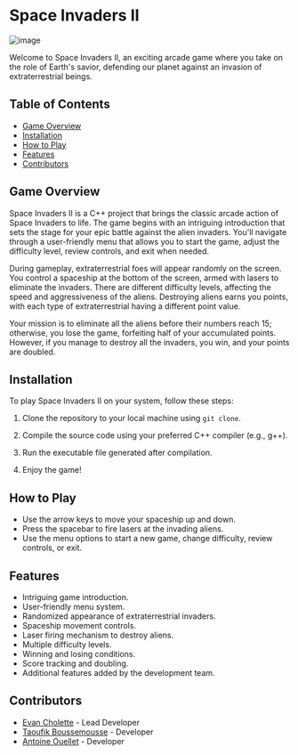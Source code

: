 # Space Invaders II

![image](https://github.com/EchoCodeInk/Console_Game-Space_invader/assets/143127630/64b63253-b7eb-4397-971f-3e20ebe1108d)

Welcome to Space Invaders II, an exciting arcade game where you take on the role of Earth's savior, defending our planet against an invasion of extraterrestrial beings.

## Table of Contents
- [Game Overview](#game-overview)
- [Installation](#installation)
- [How to Play](#how-to-play)
- [Features](#features)
- [Contributors](#contributors)

## Game Overview

Space Invaders II is a C++ project that brings the classic arcade action of Space Invaders to life. The game begins with an intriguing introduction that sets the stage for your epic battle against the alien invaders. You'll navigate through a user-friendly menu that allows you to start the game, adjust the difficulty level, review controls, and exit when needed.

During gameplay, extraterrestrial foes will appear randomly on the screen. You control a spaceship at the bottom of the screen, armed with lasers to eliminate the invaders. There are different difficulty levels, affecting the speed and aggressiveness of the aliens. Destroying aliens earns you points, with each type of extraterrestrial having a different point value.

Your mission is to eliminate all the aliens before their numbers reach 15; otherwise, you lose the game, forfeiting half of your accumulated points. However, if you manage to destroy all the invaders, you win, and your points are doubled.

## Installation

To play Space Invaders II on your system, follow these steps:

1. Clone the repository to your local machine using `git clone`.

2. Compile the source code using your preferred C++ compiler (e.g., g++).

3. Run the executable file generated after compilation.

4. Enjoy the game!

## How to Play

- Use the arrow keys to move your spaceship up and down.
- Press the spacebar to fire lasers at the invading aliens.
- Use the menu options to start a new game, change difficulty, review controls, or exit.

## Features

- Intriguing game introduction.
- User-friendly menu system.
- Randomized appearance of extraterrestrial invaders.
- Spaceship movement controls.
- Laser firing mechanism to destroy aliens.
- Multiple difficulty levels.
- Winning and losing conditions.
- Score tracking and doubling.
- Additional features added by the development team.

## Contributors

- [Evan Cholette](https://github.com/EchoCodeInk) - Lead Developer
- [Taoufik Boussemousse](https://github.com/BoussemousseT) - Developer
- [Antoine Ouellet](https://github.com/TonyDude007) - Developer


